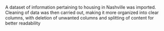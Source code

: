 A dataset of information pertaining to housing in Nashville was imported. Cleaning of data was then carried out, making it more organized into clear columns, with deletion of unwanted columns and splitting of content for better readability
